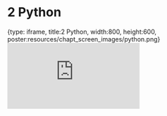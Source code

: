 # 2 Python
 
{type: iframe, title:2 Python, width:800, height:600, poster:resources/chapt_screen_images/python.png}
![](https://andrew-bortvin.github.io/pythonNotes/no_toc/python.html)
 

 
